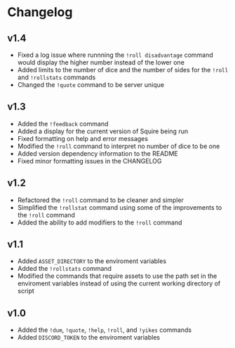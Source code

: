 # Changelog
## v1.4
* Fixed a log issue where runnning the `!roll disadvantage` command would display the higher number instead of the lower one
* Added limits to the number of dice and the number of sides for the `!roll` and `!rollstats` commands
* Changed the `!quote` command to be server unique

## v1.3
* Added the `!feedback` command
* Added a display for the current version of Squire being run
* Fixed formatting on help and error messages
* Modified the `!roll` command to interpret no number of dice to be one
* Added version dependency information to the README
* Fixed minor formatting issues in the CHANGELOG

## v1.2
* Refactored the `!roll` command to be cleaner and simpler
* Simplified the `!rollstat` command using some of the improvements to the `!roll` command
* Added the ability to add modifiers to the `!roll` command

## v1.1
* Added `ASSET_DIRECTORY` to the enviroment variables
* Added the `!rollstats` command
* Modified the commands that require assets to use the path set in the enviroment variables instead of using the current working directory of script

## v1.0
* Added the `!dum`, `!quote`, `!help`, `!roll`, and `!yikes` commands
* Added `DISCORD_TOKEN` to the enviroment variables

